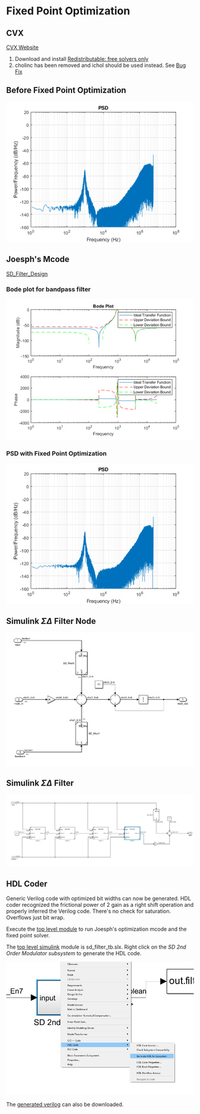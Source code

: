 # Fixed Point Optimization

## CVX
[CVX Website](http://cvxr.com/cvx/)
1. Download and install [Redistributable: free solvers only](http://web.cvxr.com/cvx/cvx-1.22.zip)
2. cholinc has been removed and ichol should be used instead. See [Bug Fix](http://ask.cvxr.com/t/cholinc-in-quad-form-m-has-been-removed-in-matlab-13/196)

## Before Fixed Point Optimization

![Top Level](before.png)

## Joesph's Mcode

[SD_Filter_Design](https://github.com/forrest-brewer/delta-control/tree/main/SD_Filter_Design)

### Bode plot for bandpass filter
![Bode](bode.png)

### PSD with Fixed Point Optimization
![PSD](after.png)

## Simulink $\Sigma\Delta$ Filter Node
![Node](sdf_node.PNG)

## Simulink $\Sigma\Delta$ Filter
![Filter](sdf.PNG)

## HDL Coder

Generic Verilog code with optimized bit widths can now be generated. HDL coder recognized the frictional power of 2 gain as a right shift operation and properly inferred the Verilog code. There's no check for saturation. Overflows just bit wrap.

Execute the [top level module](https://github.com/forrest-brewer/delta-control/blob/main/sd_filter_fp/sd_filter_top.m) to run Joesph's optimization mcode and the fixed point solver.

The [top level simulink](https://github.com/forrest-brewer/delta-control/blob/main/sd_filter_fp/sd_filter_tb.slx) module is sd_filter_tb.slx. Right click on the *SD 2nd Order Modulator subsystem* to generate the HDL code.

![Node](hdlcoder.PNG)

The [generated verilog](https://github.com/forrest-brewer/delta-control/blob/main/sd_filter_fp/hdlsrc.zip) can also be downloaded. 


